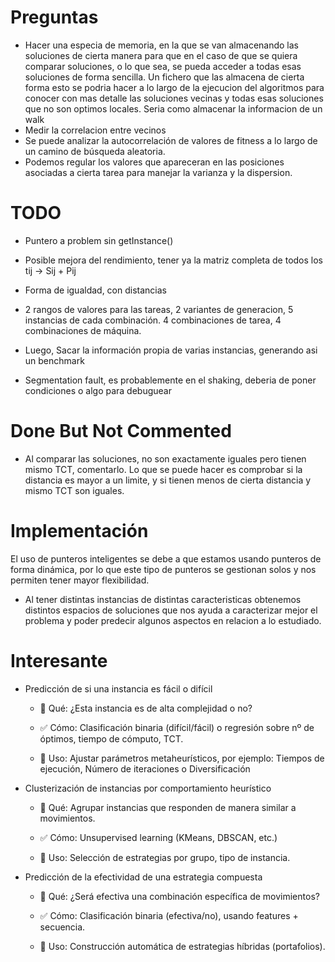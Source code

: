 # Preguntas
- Hacer una especia de memoria, en la que se van almacenando las soluciones de cierta manera para que en el caso de que se quiera comparar soluciones, o lo que sea, se pueda acceder a todas esas soluciones de forma sencilla. Un fichero que las almacena de cierta forma esto se podria hacer a lo largo de la ejecucion del algoritmos para conocer con mas detalle las soluciones vecinas y todas esas soluciones que no son optimos locales. Seria como almacenar la informacion de un walk
- Medir la correlacion entre vecinos
- Se puede analizar la autocorrelación de valores de fitness a lo largo de un camino de búsqueda aleatoria.
- Podemos regular los valores que apareceran en las posiciones asociadas a cierta tarea para manejar la varianza y la dispersion.

# TODO
- Puntero a problem sin getInstance()
- Posible mejora del rendimiento, tener ya la matriz completa de todos los tij -> Sij + Pij
- Forma de igualdad, con distancias

- 2 rangos de valores para las tareas, 2 variantes de generacion, 5 instancias de cada combinación. 4 combinaciones de tarea, 4 combinaciones de máquina.

- Luego, Sacar la información propia de varias instancias, generando asi un benchmark
- Segmentation fault, es probablemente en el shaking, deberia de poner condiciones o algo para debuguear

# Done But Not Commented
- Al comparar las soluciones, no son exactamente iguales pero tienen mismo TCT, comentarlo. Lo que se puede hacer es comprobar si la distancia es mayor a un limite, y si tienen menos de cierta distancia y mismo TCT son iguales.

# Implementación

El uso de punteros inteligentes se debe a que estamos usando punteros de forma dinámica, por lo que este tipo de punteros se gestionan solos y nos permiten tener mayor flexibilidad.
- Al tener distintas instancias de distintas caracteristicas obtenemos distintos espacios de soluciones que nos ayuda a caracterizar mejor el problema y poder predecir algunos aspectos en relacion a lo estudiado.

# Interesante

- Predicción de si una instancia es fácil o difícil
  - 🎯 Qué: ¿Esta instancia es de alta complejidad o no?

  - ✅ Cómo: Clasificación binaria (difícil/fácil) o regresión sobre nº de óptimos, tiempo de cómputo, TCT.

  - 🧠 Uso: Ajustar parámetros metaheurísticos, por ejemplo: Tiempos de ejecución, Número de iteraciones o Diversificación

- Clusterización de instancias por comportamiento heurístico
  - 🎯 Qué: Agrupar instancias que responden de manera similar a movimientos.

  - ✅ Cómo: Unsupervised learning (KMeans, DBSCAN, etc.)

  - 🧠 Uso: Selección de estrategias por grupo, tipo de instancia.

- Predicción de la efectividad de una estrategia compuesta
  - 🎯 Qué: ¿Será efectiva una combinación específica de movimientos?

  - ✅ Cómo: Clasificación binaria (efectiva/no), usando features + secuencia.
  
  - 🧠 Uso: Construcción automática de estrategias híbridas (portafolios).